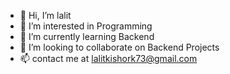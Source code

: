 - 👋 Hi, I’m lalit
- 👀 I’m interested in Programming
- 🌱 I’m currently learning Backend
- 💞️ I’m looking to collaborate on Backend Projects
- 📫 contact me at lalitkishork73@gmail.com

<!---
lalitkishork73/lalitkishork73 is a ✨ special ✨ repository because its `README.md` (this file) appears on your GitHub profile.
You can click the Preview link to take a look at your changes.
--->

